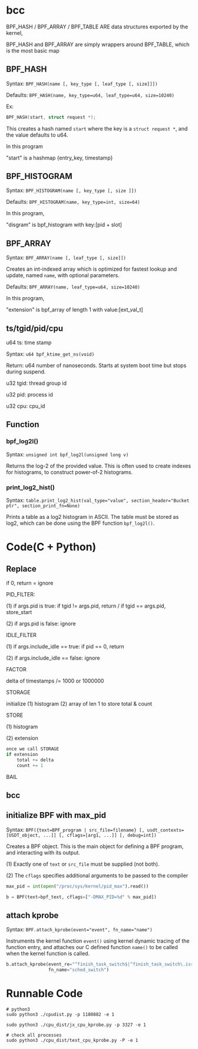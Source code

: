# bcc

BPF_HASH / BPF_ARRAY / BPF_TABLE ARE data structures exported by the kernel,

BPF_HASH and BPF_ARRAY are simply wrappers around BPF_TABLE, which is the most basic map



## BPF_HASH

Syntax: `BPF_HASH(name [, key_type [, leaf_type [, size]]])`

Defaults: `BPF_HASH(name, key_type=u64, leaf_type=u64, size=10240)`

Ex:

```C
BPF_HASH(start, struct request *);
```

This creates a hash named `start` where the key is a `struct request *`, and the value defaults to u64.



In this program

"start" is a hashmap {entry_key, timestamp}



## BPF_HISTOGRAM

Syntax: `BPF_HISTOGRAM(name [, key_type [, size ]])`

Defaults: `BPF_HISTOGRAM(name, key_type=int, size=64)`



In this program,

"disgram" is bpf_histogram with key:[pid + slot]



## BPF_ARRAY

Syntax: `BPF_ARRAY(name [, leaf_type [, size]])`

Creates an int-indexed array which is optimized for fastest lookup and update, named `name`, with optional parameters.

Defaults: `BPF_ARRAY(name, leaf_type=u64, size=10240)`



In this program,

"extension" is bpf_array of length 1 with value:[ext_val_t]



## ts/tgid/pid/cpu

u64 ts: time stamp

Syntax: `u64 bpf_ktime_get_ns(void)`

Return: u64 number of nanoseconds. Starts at system boot time but stops during suspend.



u32 tgid: thread group id 



u32 pid: process id



u32 cpu: cpu_id



## Function

### bpf_log2l()

Syntax: `unsigned int bpf_log2l(unsigned long v)`

Returns the log-2 of the provided value. This is often used to create indexes for histograms, to construct power-of-2 histograms.



### print_log2_hist()

Syntax: `table.print_log2_hist(val_type="value", section_header="Bucket ptr", section_print_fn=None)`

Prints a table as a log2 histogram in ASCII. The table must be stored as log2, which can be done using the BPF function `bpf_log2l()`.



# Code(C + Python)

## Replace

if 0, return = ignore



PID_FILTER:

(1) if args.pid is true: if tgid != args.pid, return / if tgid == args.pid, store_start

(2) if args.pid is false: ignore



IDLE_FILTER

(1) if args.include_idle == true: if pid == 0, return

(2) if args.include_idle == false: ignore



FACTOR

delta of timestamps /= 1000 or 1000000



STORAGE

initialize (1) histogram (2) array of len 1 to store total & count



STORE

(1) histogram



(2) extension

```c
once we call STORAGE
if extension
	total += delta
    count += 1
```



BAIL



## bcc

## initialize BPF with max_pid

Syntax: `BPF({text=BPF_program | src_file=filename} [, usdt_contexts=[USDT_object, ...]] [, cflags=[arg1, ...]] [, debug=int])`

Creates a BPF object. This is the main object for defining a BPF program, and interacting with its output.



(1) Exactly one of `text` or `src_file` must be supplied (not both).

(2) The `cflags` specifies additional arguments to be passed to the compiler

```python
max_pid = int(open("/proc/sys/kernel/pid_max").read())

b = BPF(text=bpf_text, cflags=["-DMAX_PID=%d" % max_pid])
```



## attach kprobe

Syntax: `BPF.attach_kprobe(event="event", fn_name="name")`

Instruments the kernel function `event()` using kernel dynamic tracing of the function entry, and attaches our C defined function `name()` to be called when the kernel function is called.

```python
b.attach_kprobe(event_re="^finish_task_switch$|^finish_task_switch\.isra\.\d$",
                fn_name="sched_switch")
```



# Runnable Code

```shell
# python3
sudo python3 ./cpudist.py -p 1180882 -e 1

sudo python3 ./cpu_dist/jx_cpu_kprobe.py -p 3327 -e 1

# check all processes
sudo python3 ./cpu_dist/test_cpu_kprobe.py -P -e 1
```

